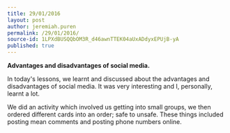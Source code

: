 ```yaml
---
title: 29/01/2016
layout: post
author: jeremiah.puren
permalink: /29/01/2016/
source-id: 1LPXdBUSQQbOM3R_d46awnTTEK04aUxADdyxEPUjB-yA
published: true
---
```

**Advantages and disadvantages of social media.**

In today's lessons, we learnt and discussed about the advantages and disadvantages of social media. It was very interesting and I, personally, learnt a lot.

We did an activity which involved us getting into small groups, we then ordered different cards into an order; safe to unsafe. These things included posting mean comments and posting phone numbers online.


